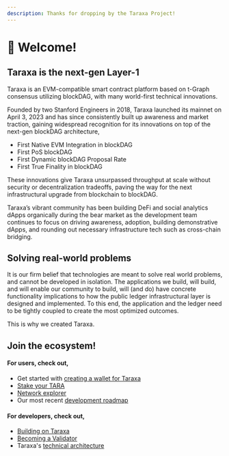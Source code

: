 ```yaml
---
description: Thanks for dropping by the Taraxa Project!
---
```


# 👋 Welcome!

## Taraxa is the next-gen Layer-1

Taraxa is an EVM-compatible smart contract platform based on t-Graph consensus utilizing blockDAG, with many world-first technical innovations.&#x20;

Founded by two Stanford Engineers in 2018, Taraxa launched its mainnet on April 3, 2023 and has since consistently built up awareness and market traction, gaining widespread recognition for its innovations on top of the next-gen blockDAG architecture,&#x20;

* First Native EVM Integration in blockDAG
* First PoS blockDAG
* First Dynamic blockDAG Proposal Rate
* First True Finality in blockDAG

These innovations give Taraxa unsurpassed throughput at scale without security or decentralization tradeoffs, paving the way for the next infrastructural upgrade from blockchain to blockDAG.&#x20;

Taraxa’s vibrant community has been building DeFi and social analytics dApps organically during the bear market as the development team continues to focus on driving awareness, adoption, building demonstrative dApps, and rounding out necessary infrastructure tech such as cross-chain bridging.&#x20;

##

## Solving real-world problems

It is our firm belief that technologies are meant to solve real world problems, and cannot be developed in isolation. The applications we build, will build, and will enable our community to build, will (and do) have concrete functionality implications to how the public ledger infrastructural layer is designed and implemented. To this end, the application and the ledger need to be tightly coupled to create the most optimized outcomes.

This is why we created Taraxa.&#x20;



## Join the ecosystem!&#x20;

#### For users, check out,&#x20;

* Get started with [creating a wallet for Taraxa](wallet/)&#x20;
* [Stake your TARA](staking/)
* [Network explorer](https://explorer.mainnet.taraxa.io/)&#x20;
* Our most recent [development roadmap](roadmap.md)

#### For developers, check out,&#x20;

* [Building on Taraxa](develop/quickstart.md)
* [Becoming a Validator](become-a-validator/)&#x20;
* Taraxa's [technical architecture](tech-whitepaper/taraxa-architecture.md)

